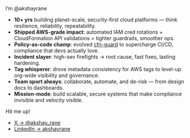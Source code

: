 I’m @akshayrane

- **10+ yrs** building planet-scale, security-first cloud platforms — think resilience, reliability, repeatability.  
- **Shipped AWS-grade impact**: automated IAM cred rotations + CloudFormation API validations = tighter guardrails, smoother ops.  
- **Policy-as-code champ**: evolved [cfn-guard](https://github.com/aws-cloudformation/cloudformation-guard) to supercharge CI/CD, compliance that devs actually love.  
- **Incident slayer**: high-sev firefights → root cause, fast fixes, lasting hardening.  
- **Tag whisperer**: drove metadata consistency for AWS tags to level-up org-wide visibility and governance.  
- **Team sport always**: collaborate, automate, and de-risk — from design docs to dashboards.  
- **Mission-mode**: build scalable, secure systems that make compliance invisible and velocity visible.

Hit me up! 
- [X → @akshay_rane](https://twitter.com/akshay_rane)
- [LinkedIn → akshayrane](https://www.linkedin.com/in/akshayrane)